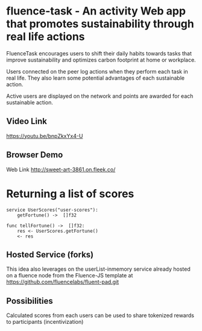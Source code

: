 # fluence-task - An activity Web app that promotes sustainability through real life actions


FluenceTask encourages users to shift their daily habits towards tasks that improve sustainability and optimizes carbon footprint at home or workplace. 

Users connected on the peer log actions when they perform each task in real life. They also learn some potential advantages of each sustainable action.

Active users are displayed on the network and points are awarded for each sustainable action.


## Video Link 

https://youtu.be/bnpZkxYx4-U


## Browser Demo

Web Link http://sweet-art-3861.on.fleek.co/


# Returning a list of scores

```
service UserScores("user-scores"):
    getFortune() ->  []f32

func tellFortune() ->  []f32:
    res <- UserScores.getFortune()
    <- res

```

## Hosted Service (forks)
This idea also leverages on the userList-inmemory service already hosted on a fluence node from the Fluence-JS template at https://github.com/fluencelabs/fluent-pad.git


## Possibilities
Calculated scores from each users can be  used to share tokenized rewards to participants (incentivization)



